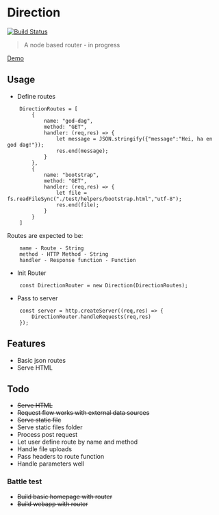 # Direction

[![Build Status](https://travis-ci.org/Amanej/Direction.svg?branch=master)](https://travis-ci.org/Amanej/Direction)

> A node based router - in progress

[Demo](https://floating-everglades-94267.herokuapp.com/)

## Usage

* Define routes

```
    DirectionRoutes = [
        {
            name: "god-dag",
            method: "GET",
            handler: (req,res) => {
                let message = JSON.stringify({"message":"Hei, ha en god dag!"});
                res.end(message);
            }
        },
        {
            name: "bootstrap",
            method: "GET",
            handler: (req,res) => {
                let file = fs.readFileSync("./test/helpers/bootstrap.html","utf-8");
                res.end(file);
            }
        }
    ]
```

Routes are expected to be:
```
    name - Route - String
    method - HTTP Method - String
    handler - Response function - Function
```

* Init Router

```
    const DirectionRouter = new Direction(DirectionRoutes);
```

* Pass to server

```
    const server = http.createServer((req,res) => {
        DirectionRouter.handleRequests(req,res)
    });    
```

## Features

* Basic json routes
* Serve HTML

## Todo

* ~~Serve HTML~~
* ~~Request flow works with external data sources~~
* ~~Serve static file~~
* Serve static files folder
* Process post request
* Let user define route by name and method
* Handle file uploads
* Pass headers to route function
* Handle parameters well

### Battle test

* ~~Build basic homepage with router~~
* ~~Build webapp with router~~